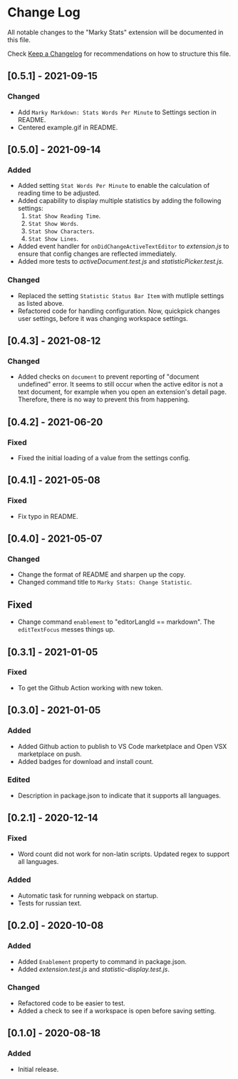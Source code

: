 # Change Log

All notable changes to the "Marky Stats" extension will be documented in this file.

Check [Keep a Changelog](http://keepachangelog.com/) for recommendations on how to structure this file.

## [0.5.1] - 2021-09-15

### Changed

- Add `Marky Markdown: Stats Words Per Minute` to Settings section in README.
- Centered example.gif in README.

## [0.5.0] - 2021-09-14

### Added

- Added setting `Stat Words Per Minute` to enable the calculation of reading time to be adjusted.
- Added capability to display multiple statistics by adding the following settings:
	1. `Stat Show Reading Time`.
	1. `Stat Show Words`.
	1. `Stat Show Characters`.
	1. `Stat Show Lines`.
- Added event handler for `onDidChangeActiveTextEditor` to *extension.js* to ensure that config changes are reflected immediately.
- Added more tests to *activeDocument.test.js* and *statisticPicker.test.js*.

### Changed

- Replaced the setting `Statistic Status Bar Item` with mutliple settings as listed above.
- Refactored code for handling configuration. Now, quickpick changes user settings, before it was changing workspace settings.

## [0.4.3] - 2021-08-12

### Changed

- Added checks on `document` to prevent reporting of "document undefined" error. It seems to still occur when the active editor is not a text document, for example when you open an extension's detail page. Therefore, there is no way to prevent this from happening.

## [0.4.2] - 2021-06-20

### Fixed

- Fixed the initial loading of a value from the settings config.

## [0.4.1] - 2021-05-08

### Fixed

- Fix typo in README.

## [0.4.0] - 2021-05-07

### Changed

- Change the format of README and sharpen up the copy.
- Changed command title to `Marky Stats: Change Statistic`.

## Fixed

- Change command `enablement` to "editorLangId == markdown". The `editTextFocus` messes things up.

## [0.3.1] - 2021-01-05

### Fixed

- To get the Github Action working with new token.

## [0.3.0] - 2021-01-05

### Added

- Added Github action to publish to VS Code marketplace and Open VSX marketplace on push.
- Added badges for download and install count.

### Edited

- Description in package.json to indicate that it supports all languages.

## [0.2.1] - 2020-12-14

### Fixed

- Word count did not work for non-latin scripts. Updated regex to support all languages.

### Added

- Automatic task for running webpack on startup.
- Tests for russian text.

## [0.2.0] - 2020-10-08

### Added

- Added `Enablement` property to command in package.json.
- Added *extension.test.js* and *statistic-display.test.js*.

### Changed

- Refactored code to be easier to test.
- Added a check to see if a workspace is open before saving setting.

## [0.1.0] - 2020-08-18

### Added

- Initial release.
